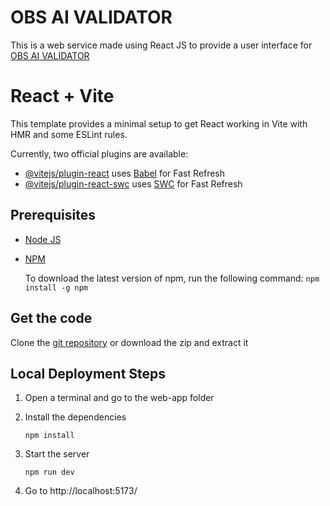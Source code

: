 # OBS AI VALIDATOR

This is a web service made using React JS to provide a user interface for [OBS AI VALIDATOR](https://github.com/Bridgeconn/oce_2024_obs_ai_validator)

# React + Vite

This template provides a minimal setup to get React working in Vite with HMR and some ESLint rules.

Currently, two official plugins are available:

- [@vitejs/plugin-react](https://github.com/vitejs/vite-plugin-react/blob/main/packages/plugin-react/README.md) uses [Babel](https://babeljs.io/) for Fast Refresh
- [@vitejs/plugin-react-swc](https://github.com/vitejs/vite-plugin-react-swc) uses [SWC](https://swc.rs/) for Fast Refresh


## Prerequisites

- [Node JS](https://nodejs.org/en/)
- [NPM](https://docs.npmjs.com/downloading-and-installing-node-js-and-npm)

  To download the latest version of npm, run the following command:
  `npm install -g npm`

## Get the code

Clone the [git repository](https://github.com/Bridgeconn/oce_2024_obs_ai_validator) or download the zip and extract it

## Local Deployment Steps

1. Open a terminal and go to the web-app folder
2. Install the dependencies

   `npm install`

3. Start the server

   `npm run dev`

4. Go to http://localhost:5173/

<!-- ## Production Deployment Steps

?? -->